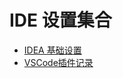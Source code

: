 # IDE 设置集合

- [IDEA 基础设置](/IDE-Setting/idea-basic-settings.md)
- [VSCode插件记录](/IDE-Setting/VSCode插件记录.md)